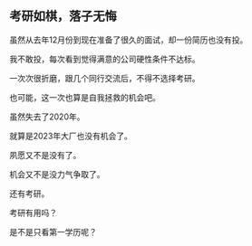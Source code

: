 ## 考研如棋，落子无悔

虽然从去年12月份到现在准备了很久的面试，却一份简历也没有投。

我不敢投，每次看到觉得满意的公司硬性条件不达标。

一次次很折磨，跟几个同行交流后，不得不选择考研。

也可能，这一次也算是自我拯救的机会吧。

虽然失去了2020年。

就算是2023年大厂也没有机会了。

夙愿又不是没有了。

机会又不是没力气争取了。

还有考研。

考研有用吗？

是不是只看第一学历呢？